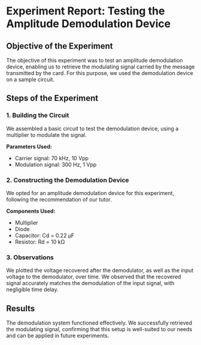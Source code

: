 <h1>Experiment Report: Testing the Amplitude Demodulation Device</h1>

<h2>Objective of the Experiment</h2>
<p>
  The objective of this experiment was to test an amplitude demodulation device, enabling us to retrieve the modulating signal carried by the message transmitted by the card. For this purpose, we used the demodulation device on a sample circuit.
</p>

<h2>Steps of the Experiment</h2>

<h3>1. Building the Circuit</h3>
<p>
    We assembled a basic circuit to test the demodulation device, using a multiplier to modulate the signal.
</p>
<p>
<strong>Parameters Used:</strong>
</p>
<ul>
    <li>Carrier signal: 70 kHz, 10 Vpp</li>
    <li>Modulation signal: 300 Hz, 1 Vpp</li>
</ul>

<h3>2. Constructing the Demodulation Device</h3>
<p>
    We opted for an amplitude demodulation device for this experiment, following the recommendation of our tutor.
</p>
<p>
<strong>Components Used:</strong>
</p>
<ul>
    <li>Multiplier</li>
    <li>Diode</li>
    <li>Capacitor: Cd = 0.22 µF</li>
    <li>Resistor: Rd = 10 kΩ</li>
</ul>

<h3>3. Observations</h3>
<p>
    We plotted the voltage recovered after the demodulator, as well as the input voltage to the demodulator, over time. We observed that the recovered signal accurately matches the demodulation of the input signal, with negligible time delay.
</p>

<h2>Results</h2>
<p>
    The demodulation system functioned effectively. We successfully retrieved the modulating signal, confirming that this setup is well-suited to our needs and can be applied in future experiments.
</p>
